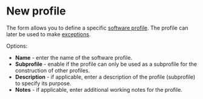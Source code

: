 # New profile
 
The form allows you to define a specific [software profile](../../../../../alvao-asset-management/software-management/software-profiles). The profile can later be used to make [exceptions](../../../../alvao-asset-management-console/edit/object/software-profile-exeptions).
 
Options:

- **Name** - enter the name of the software profile.
- **Subprofile** - enable if the profile can only be used as a subprofile for the construction of other profiles.
- **Description** - if applicable, enter a description of the profile (subprofile) to specify its purpose.
- **Notes** - if applicable, enter additional working notes for the profile.

